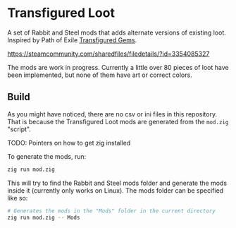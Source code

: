 # Transfigured Loot

A set of Rabbit and Steel mods that adds alternate versions of existing loot. Inspired by Path of Exile
[Transfigured Gems](https://www.poewiki.net/wiki/Transfigured_skill_gem).

https://steamcommunity.com/sharedfiles/filedetails/?id=3354085327

The mods are work in progress. Currently a little over 80 pieces of loot have been
implemented, but none of them have art or correct colors.

## Build

As you might have noticed, there are no csv or ini files in this repository. That is because
the Transfigured Loot mods are generated from the `mod.zig` "script".

TODO: Pointers on how to get zig installed

To generate the mods, run:

```sh
zig run mod.zig
```

This will try to find the Rabbit and Steel mods folder and generate the mods inside it (currently
only works on Linux). The mods folder can be specified like so:

```sh
# Generates the mods in the "Mods" folder in the current directory
zig run mod.zig -- Mods
```
